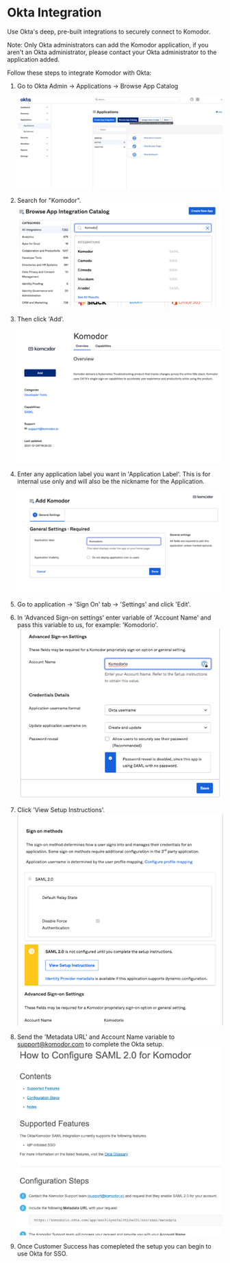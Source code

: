 # Okta Integration

Use Okta's deep, pre-built integrations to securely connect to Komodor.

Note: Only Okta administrators can add the Komodor application, if you aren't an Okta administrator, please contact your Okta administrator to the application added.

Follow these steps to integrate Komodor with Okta:

1. Go to Okta Admin -> Applications -> Browse App Catalog

   ![BrowseAppCatalog](./browse_app_catalog.png)

2. Search for "Komodor".
   ![SearchKomodor](./search_komodor.png)

3. Then click 'Add'.

   ![AddKomodor](./add_komodor.png)

4. Enter any application label you want in 'Application Label'. This is for internal use only and will also be the nickname for the Application.

   ![OktaApplicationLabel](./okta_application_label.png)

5. Go to application -> 'Sign On' tab -> 'Settings' and click 'Edit'.

6. In 'Advanced Sign-on settings' enter variable of 'Account Name' and pass this variable to us, for example: 'Komodorio'.
   ![KomodorioAccountName](./komodorio_account_name.png)

7. Click 'View Setup Instructions'.
   ![ViewSetupInstructions](./view_setup_instructions.png)
   
8. Send the 'Metadata URL' and Account Name variable to support@komodor.com to complete the Okta setup.
   ![OktaMetadataUrl](./okta_metadata_url.png)

9. Once Customer Success has comepleted the setup you can begin to use Okta for SSO.
